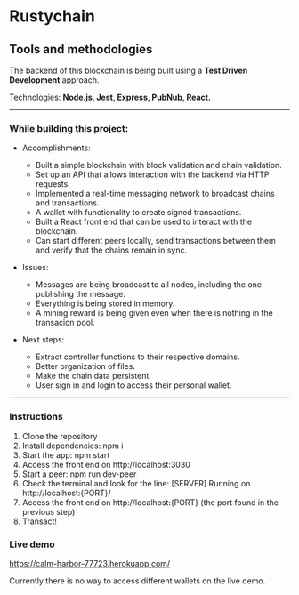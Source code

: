 # Rustychain

## Tools and methodologies

The backend of this blockchain is being built using a **Test Driven Development** approach.

Technologies: **Node.js, Jest, Express, PubNub, React.**

<hr>

### While building this project:

- Accomplishments:

  - Built a simple blockchain with block validation and chain validation.
  - Set up an API that allows interaction with the backend via HTTP requests.
  - Implemented a real-time messaging network to broadcast chains and transactions.
  - A wallet with functionality to create signed transactions.
  - Built a React front end that can be used to interact with the blockchain.
  - Can start different peers locally, send transactions between them and verify that the chains remain in sync.

- Issues:

  - Messages are being broadcast to all nodes, including the one publishing the message.
  - Everything is being stored in memory.
  - A mining reward is being given even when there is nothing in the transacion pool.

- Next steps:
  - Extract controller functions to their respective domains.
  - Better organization of files.
  - Make the chain data persistent.
  - User sign in and login to access their personal wallet.

<hr>

### Instructions

1. Clone the repository
2. Install dependencies: npm i
3. Start the app: npm start
4. Access the front end on http://localhost:3030
5. Start a peer: npm run dev-peer
6. Check the terminal and look for the line: [SERVER] Running on http://localhost:{PORT}/
7. Access the front end on http://localhost:{PORT} (the port found in the previous step)
8. Transact!

### Live demo

https://calm-harbor-77723.herokuapp.com/

Currently there is no way to access different wallets on the live demo.
